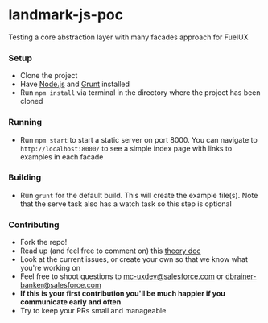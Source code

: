 # landmark-js-poc
Testing a core abstraction layer with many facades approach for FuelUX

### Setup
* Clone the project
* Have [Node.js](https://nodejs.org/) and [Grunt](http://gruntjs.com/) installed
* Run `npm install` via terminal in the directory where the project has been cloned

### Running
* Run `npm start` to start a static server on port 8000. You can navigate to `http://localhost:8000/` to see a simple index page with links to examples in each facade

### Building
* Run `grunt` for the default build. This will create the example file(s). Note that the serve task also has a watch task so this step is optional

### Contributing
* Fork the repo!
* Read up (and feel free to comment on) this [theory doc](https://github.exacttarget.com/uxarchitecture/landmark-js-poc/wiki/Abstract-classes-for-FuelUX-and-Landmark)
* Look at the current issues, or create your own so that we know what you're working on
* Feel free to shoot questions to mc-uxdev@salesforce.com or dbrainer-banker@salesforce.com
* **If this is your first contribution you'll be much happier if you communicate early and often**
* Try to keep your PRs small and manageable
